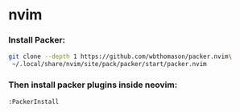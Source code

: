 # nvim

### Install Packer:

```bash
git clone --depth 1 https://github.com/wbthomason/packer.nvim\
 ~/.local/share/nvim/site/pack/packer/start/packer.nvim
 ```

 ### Then install packer plugins inside neovim:
 ```bash
 :PackerInstall
 ```
